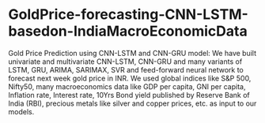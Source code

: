 # GoldPrice-forecasting-CNN-LSTM-basedon-IndiaMacroEconomicData
Gold Price Prediction using CNN-LSTM and CNN-GRU model: We have built univariate and multivariate CNN-LSTM, CNN-GRU and many variants of LSTM, GRU, ARIMA, SARIMAX, SVR and feed-forward neural network to forecast next week gold price in INR. We used global indices like S&P 500, Nifty50, many macroeconomics data like GDP per capita, GNI per capita, Inflation rate, Interest rate, 10Yrs Bond yield published by Reserve Bank of India (RBI), precious metals like silver and copper prices, etc. as input to our models.
